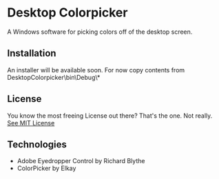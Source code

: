 # Desktop Colorpicker

A Windows software for picking colors off of the desktop screen.


## Installation

An installer will be available soon. For now copy contents from DesktopColorpicker\bin\Debug\\*


## License

You know the most freeing License out there? That's the one. Not really.
[See MIT License](https://raw.githubusercontent.com/john-lioneil/desktop-colorpicker/master/LICENSE)

## Technologies
* Adobe Eyedropper Control by Richard Blythe
* ColorPicker by Elkay
